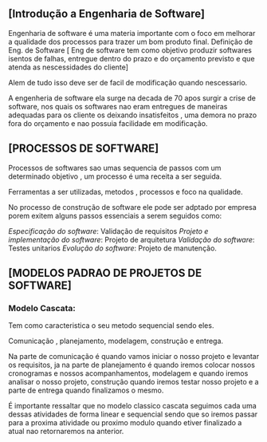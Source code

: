 ## [Introdução a Engenharia de Software]

Engenharia de software é uma materia importante com o foco em melhorar a qualidade dos processos para trazer um bom produto final.
Definição de Eng. de Software [ Eng de software tem como objetivo produzir softwares isentos de falhas, entregue dentro do prazo e do orçamento previsto e que atenda as nescessidades do cliente]

Alem de tudo isso deve ser de facil de modificação quando nescessario.

A engenheria de software ela surge na decada de 70 apos surgir a crise de software, nos quais os softwares nao eram entregues de maneiras adequadas para os cliente os deixando insatisfeitos , uma demora no prazo fora do orçamento e nao possuia facilidade em modificação.

## [PROCESSOS DE SOFTWARE]

Processos de softwares sao umas sequencia de passos com um determinado objetivo , um processo é uma receita a ser seguida.

Ferramentas a ser utilizadas, metodos , processos e foco na qualidade.

No processo de construção de software ele pode ser adptado por empresa porem exitem alguns passos essenciais a serem seguidos como:

*Especificação do software*: Validação de requisitos
*Projeto e implementação do software*: Projeto de arquitetura
*Validação do software*: Testes unitarios
*Evolução do software*: Projeto de manutenção.

## [MODELOS PADRAO DE PROJETOS DE SOFTWARE]
### Modelo Cascata: 

Tem como caracteristica o seu metodo sequencial sendo eles.

Comunicação , planejamento, modelagem, construção e entrega.

Na parte de comunicação é quando vamos iniciar o nosso projeto e levantar os requisitos, ja na parte de planejamento é quando iremos colocar nossos cronogramas e nossos acompanhamentos, modelagem e quando iremos analisar o nosso projeto, construção quando iremos testar nosso projeto e a parte de entrega quando finalizamos o mesmo.

É importante ressaltar que no modelo classico cascata seguimos cada uma dessas atividades de forma linear e sequencial sendo que so iremos passar para a proxima atividade ou proximo modulo quando etiver finalizado a atual nao retornaremos na anterior.
